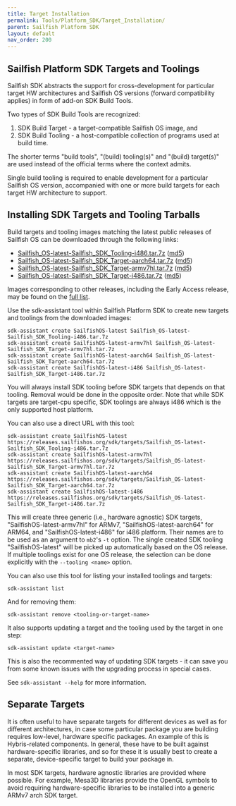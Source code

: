 ```yaml
---
title: Target Installation
permalink: Tools/Platform_SDK/Target_Installation/
parent: Sailfish Platform SDK
layout: default
nav_order: 200
---
```


## Sailfish Platform SDK Targets and Toolings

Sailfish SDK abstracts the support for cross-development for particular target HW architectures and Sailfish OS versions (forward compatibility applies) in form of add-on SDK Build Tools.

Two types of SDK Build Tools are recognized:

1. SDK Build Target - a target-compatible Sailfish OS image, and
2. SDK Build Tooling - a host-compatible collection of programs used at build time.

The shorter terms "build tools", "(build) tooling(s)" and "(build) target(s)" are used instead of the official terms where the context admits.

Single build tooling is required to enable development for a particular Sailfish OS version, accompanied with one or more build targets for each target HW architecture to support.

## Installing SDK Targets and Tooling Tarballs

Build targets and tooling images matching the latest public releases of Sailfish OS can be downloaded through the following links:

* [Sailfish_OS-latest-Sailfish_SDK_Tooling-i486.tar.7z](https://releases.sailfishos.org/sdk/targets/Sailfish_OS-latest-Sailfish_SDK_Tooling-i486.tar.7z) ([md5](https://releases.sailfishos.org/sdk/targets/Sailfish_OS-latest-Sailfish_SDK_Tooling-i486.tar.7z.md5sum))
* [Sailfish_OS-latest-Sailfish_SDK_Target-aarch64.tar.7z](https://releases.sailfishos.org/sdk/targets/Sailfish_OS-latest-Sailfish_SDK_Target-aarch64.tar.7z) ([md5](https://releases.sailfishos.org/sdk/targets/Sailfish_OS-latest-Sailfish_SDK_Target-aarch64.tar.7z.md5sum))
* [Sailfish_OS-latest-Sailfish_SDK_Target-armv7hl.tar.7z](https://releases.sailfishos.org/sdk/targets/Sailfish_OS-latest-Sailfish_SDK_Target-armv7hl.tar.7z) ([md5](https://releases.sailfishos.org/sdk/targets/Sailfish_OS-latest-Sailfish_SDK_Target-armv7hl.tar.7z.md5sum))
* [Sailfish_OS-latest-Sailfish_SDK_Target-i486.tar.7z](https://releases.sailfishos.org/sdk/targets/Sailfish_OS-latest-Sailfish_SDK_Target-i486.tar.7z) ([md5](https://releases.sailfishos.org/sdk/targets/Sailfish_OS-latest-Sailfish_SDK_Target-i486.tar.7z.md5sum))

Images corresponding to other releases, including the Early Access release, may be found on the [full list](https://releases.sailfishos.org/sdk/targets/).

Use the sdk-assistant tool within Sailfish Platform SDK to create new targets and toolings from the downloaded images:
```nosh
sdk-assistant create SailfishOS-latest Sailfish_OS-latest-Sailfish_SDK_Tooling-i486.tar.7z
sdk-assistant create SailfishOS-latest-armv7hl Sailfish_OS-latest-Sailfish_SDK_Target-armv7hl.tar.7z
sdk-assistant create SailfishOS-latest-aarch64 Sailfish_OS-latest-Sailfish_SDK_Target-aarch64.tar.7z
sdk-assistant create SailfishOS-latest-i486 Sailfish_OS-latest-Sailfish_SDK_Target-i486.tar.7z
```

You will always install SDK tooling before SDK targets that depends on that tooling. Removal would be done in the opposite order. Note that while SDK targets are target-cpu specific, SDK toolings are always i486 which is the only supported host platform.

You can also use a direct URL with this tool:

```nosh
sdk-assistant create SailfishOS-latest https://releases.sailfishos.org/sdk/targets/Sailfish_OS-latest-Sailfish_SDK_Tooling-i486.tar.7z
sdk-assistant create SailfishOS-latest-armv7hl https://releases.sailfishos.org/sdk/targets/Sailfish_OS-latest-Sailfish_SDK_Target-armv7hl.tar.7z
sdk-assistant create SailfishOS-latest-aarch64 https://releases.sailfishos.org/sdk/targets/Sailfish_OS-latest-Sailfish_SDK_Target-aarch64.tar.7z
sdk-assistant create SailfishOS-latest-i486 https://releases.sailfishos.org/sdk/targets/Sailfish_OS-latest-Sailfish_SDK_Target-i486.tar.7z
```

This will create three generic (i.e., hardware agnostic) SDK targets, "SailfishOS-latest-armv7hl" for ARMv7, "SailfishOS-latest-aarch64" for ARM64, and "SailfishOS-latest-i486" for i486 platform. Their names are to be used as an argument to `mb2`'s `-t` option. The single created SDK tooling "SailfishOS-latest" will be picked up automatically based on the OS release. If multiple toolings exist for one OS release, the selection can be done explicitly with the `--tooling <name>` option.

You can also use this tool for listing your installed toolings and targets:
```nosh
sdk-assistant list
```

And for removing them:

```nosh
sdk-assistant remove <tooling-or-target-name>
```

It also supports updating a target and the tooling used by the target in one step:

```nosh
sdk-assistant update <target-name>
```

This is also the recommented way of updating SDK targets - it can save you from some known issues with the upgrading process in special cases.

See `sdk-assistant --help` for more information.

## Separate Targets

It is often useful to have separate targets for different devices as well as for different architectures, in case some particular package you are building requires low-level, hardware specific packages. An example of this is Hybris-related components. In general, these have to be built against hardware-specific libraries, and so for these it is usually best to create a separate, device-specific target to build your package in.

In most SDK targets, hardware agnostic libraries are provided where possible. For example, Mesa3D libraries provide the OpenGL symbols to avoid requiring hardware-specific libraries to be installed into a generic ARMv7 arch SDK target.
